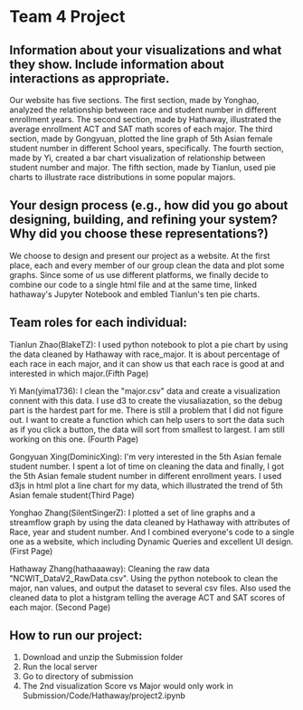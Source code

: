# Team 4 Project
<h2>Information about your visualizations and what they show. Include information about interactions as appropriate.</h2>

Our website has five sections. The first section, made by Yonghao, analyzed the relationship between race and student number in different enrollment years. The second section, made by Hathaway, illustrated the average enrollment ACT and SAT math scores of each major. The third section, made by Gongyuan, plotted the line graph of 5th Asian female student number in different School years, specifically. The fourth section, made by Yi, created a bar chart visualization of relationship between student number and major. The fifth section, made by Tianlun, used pie charts to illustrate race distributions in some popular majors.

<h2>Your design process (e.g., how did you go about designing, building, and refining your system? Why did you choose these representations?)</h2>

We choose to design and present our project as a website. At the first place, each and every member of our group clean the data and plot some graphs. Since some of us use different platforms, we finally decide to combine our code to a single html file and at the same time, linked hathaway's Jupyter Notebook and embled Tianlun's ten pie charts. 

<h2>Team roles for each individual:</h2>

Tianlun Zhao(BlakeTZ): I used python notebook to plot a pie chart by using the data cleaned by Hathaway with race_major. It is about percentage of each race in each major, and it can show us that each race is good at and interested in which major.(Fifth Page)

Yi Man(yima1736): I clean the "major.csv" data and create a visualization connent with this data. I use d3 to create the viusaliazation, so the debug part is the hardest part for me. There is still a problem that I did not figure out. I want to create a function which can help users to sort the data such as if you click a button, the data will sort from smallest to largest. I am still working on this one. (Fourth Page)

Gongyuan Xing(DominicXing): I'm very interested in the 5th Asian female student number. I spent a lot of time on cleaning the data and finally, I got the 5th Asian female student number in different enrollment years. I used d3js in html plot a line chart for my data, which illustrated the trend of 5th Asian female student(Third Page)

Yonghao Zhang(SilentSingerZ): I plotted a set of line graphs and a streamflow graph by using the data cleaned by Hathaway with attributes of Race, year and student number. And I combined everyone's code to a single one as a website, which including Dynamic Queries and excellent UI design. (First Page)

Hathaway Zhang(hathaaaway): Cleaning the raw data "NCWIT_DataV2_RawData.csv". Using the python notebook to clean the major, nan values, and output the dataset to several csv files. Also used the cleaned data to plot a histgram telling the average ACT and SAT scores of each major. (Second Page)

<h2>How to run our project:</h2>

1. Download and unzip the Submission folder
2. Run the local server
3. Go to directory of submission
4. The 2nd visualization Score vs Major would only work in Submission/Code/Hathaway/project2.ipynb
